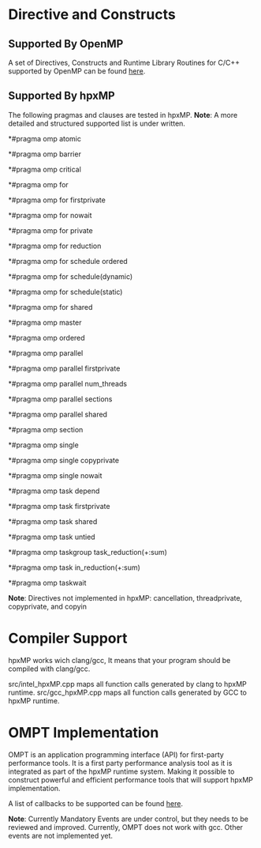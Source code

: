 
# Directive and Constructs

## Supported By OpenMP
A set of Directives, Constructs and Runtime Library Routines for C/C++ supported by OpenMP can be found 
[here](https://www.openmp.org/wp-content/uploads/OpenMP-4.5-1115-CPP-web.pdf).

## Supported By hpxMP
The following pragmas and clauses are tested in hpxMP.
**Note**: A more detailed and structured supported list is under written.

*#pragma omp atomic

*#pragma omp barrier

*#pragma omp critical

*#pragma omp for

*#pragma omp for firstprivate

*#pragma omp for nowait

*#pragma omp for private

*#pragma omp for reduction

*#pragma omp for schedule ordered

*#pragma omp for schedule(dynamic)

*#pragma omp for schedule(static)

*#pragma omp for shared

*#pragma omp master

*#pragma omp ordered

*#pragma omp parallel

*#pragma omp parallel firstprivate

*#pragma omp parallel num_threads

*#pragma omp parallel sections

*#pragma omp parallel shared

*#pragma omp section

*#pragma omp single

*#pragma omp single copyprivate

*#pragma omp single nowait

*#pragma omp task depend

*#pragma omp task firstprivate

*#pragma omp task shared

*#pragma omp task untied

*#pragma omp taskgroup task_reduction(+:sum)

*#pragma omp task in_reduction(+:sum)

*#pragma omp taskwait

**Note**: Directives not implemented in hpxMP:
cancellation, threadprivate, copyprivate, and copyin 

# Compiler Support
hpxMP works wich clang/gcc, 
It means that your program should be compiled with clang/gcc.

src/intel_hpxMP.cpp maps all function calls generated by clang to hpxMP runtime.
src/gcc_hpxMP.cpp maps all function calls generated by GCC to hpxMP runtime.

# OMPT Implementation
OMPT is an application programming interface (API) for first-party performance tools. 
It is a first party performance analysis tool as it is integrated as part of the hpxMP runtime system. 
Making it possible to construct powerful and efficient performance tools that will support hpxMP implementation.

A list of callbacks to be supported can be found [here](ompt-priorities.txt).

**Note**: Currently Mandatory Events are under control, but they needs to be 
reviewed and improved. Currently, OMPT does not work with gcc.
Other events are not implemented yet.



